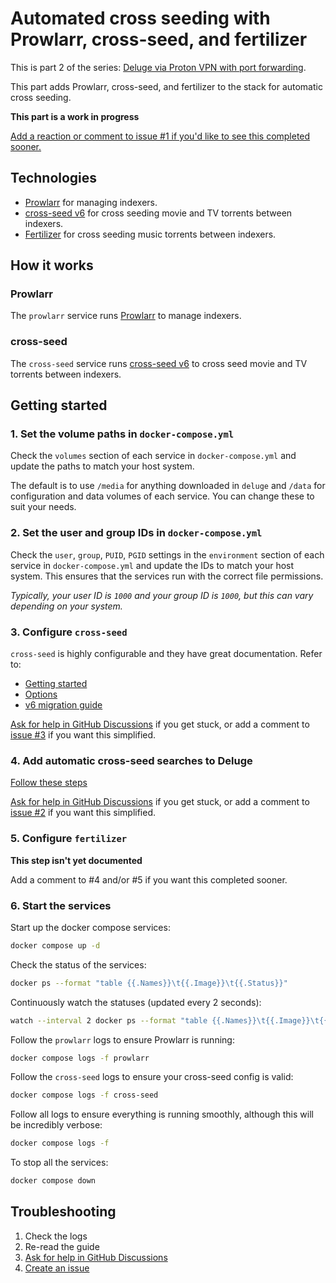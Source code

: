 # Automated cross seeding with Prowlarr, cross-seed, and fertilizer

This is part 2 of the series: [Deluge via Proton VPN with port forwarding](https://github.com/RogueOneEcho/how-to-setup-deluge-with-protonvpn-portforward).

This part adds Prowlarr, cross-seed, and fertilizer to the stack for automatic cross seeding.

**This part is a work in progress**

[Add a reaction or comment to issue #1 if you'd like to see this completed sooner.](https://github.com/RogueOneEcho/how-to-setup-deluge-with-protonvpn-portforward/issues/1)

## Technologies
- [Prowlarr](https://prowlarr.com/) for managing indexers.
- [cross-seed v6](https://github.com/cross-seed/cross-seed) for cross seeding movie and TV torrents between indexers.
- [Fertilizer](https://github.com/moleculekayak/fertilizer) for cross seeding music torrents between indexers.

## How it works

### Prowlarr

The `prowlarr` service runs [Prowlarr](https://prowlarr.com/) to manage indexers.

### cross-seed

The `cross-seed` service runs [cross-seed v6](https://www.cross-seed.org/docs/v6-migration) to cross seed movie and TV torrents between indexers.

## Getting started

### 1. Set the volume paths in `docker-compose.yml`

Check the `volumes` section of each service in `docker-compose.yml` and update the paths to match your host system.

The default is to use `/media` for anything downloaded in `deluge` and `/data` for configuration and data volumes of each service. You can change these to suit your needs.

### 2. Set the user and group IDs in `docker-compose.yml`

Check the `user`, `group`, `PUID`, `PGID` settings in the `environment` section of each service in `docker-compose.yml` and update the IDs to match your host system. This ensures that the services run with the correct file permissions.

*Typically, your user ID is `1000` and your group ID is `1000`, but this can vary depending on your system.*

### 3. Configure `cross-seed`

`cross-seed` is highly configurable and they have great documentation. Refer to:
- [Getting started](https://www.cross-seed.org/docs/basics/getting-started)
- [Options](https://www.cross-seed.org/docs/basics/options#all-options)
- [v6 migration guide](https://www.cross-seed.org/docs/v6-migration)

[Ask for help in GitHub Discussions](https://github.com/RogueOneEcho/how-to-setup-deluge-with-protonvpn-portforward/discussions) if you get stuck, or add a comment to [issue #3](https://github.com/RogueOneEcho/how-to-setup-deluge-with-protonvpn-portforward/issues/3) if you want this simplified.

### 4. Add automatic cross-seed searches to Deluge

[Follow these steps](https://www.cross-seed.org/docs/basics/daemon#deluge)

[Ask for help in GitHub Discussions](https://github.com/RogueOneEcho/how-to-setup-deluge-with-protonvpn-portforward/discussions) if you get stuck, or add a comment to [issue #2](https://github.com/RogueOneEcho/how-to-setup-deluge-with-protonvpn-portforward/issues/2) if you want this simplified.

### 5. Configure `fertilizer`

**This step isn't yet documented**

Add a comment to #4 and/or #5 if you want this completed sooner.

### 6. Start the services

Start up the docker compose services:

```bash
docker compose up -d
```

Check the status of the services:

```bash
docker ps --format "table {{.Names}}\t{{.Image}}\t{{.Status}}"
```

Continuously watch the statuses (updated every 2 seconds):

```bash
watch --interval 2 docker ps --format "table {{.Names}}\t{{.Image}}\t{{.Status}}"
```

Follow the `prowlarr` logs to ensure Prowlarr is running:

```bash
docker compose logs -f prowlarr
```

Follow the `cross-seed` logs to ensure your cross-seed config is valid:

```bash
docker compose logs -f cross-seed
```

Follow all logs to ensure everything is running smoothly, although this will be incredibly verbose:

```bash
docker compose logs -f
```

To stop all the services:

```bash
docker compose down
```

## Troubleshooting

1. Check the logs
2. Re-read the guide
3. [Ask for help in GitHub Discussions](https://github.com/RogueOneEcho/how-to-setup-deluge-with-protonvpn-portforward/discussions)
4. [Create an issue](https://github.com/RogueOneEcho/how-to-setup-deluge-with-protonvpn-portforward/issues)
